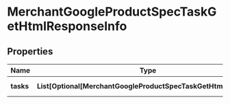 # MerchantGoogleProductSpecTaskGetHtmlResponseInfo


## Properties

| Name | Type | Description | Notes |
|------------ | ------------- | ------------- | -------------|
**tasks** | **List[Optional[MerchantGoogleProductSpecTaskGetHtmlTaskInfo]]** | array of tasks |[optional]|